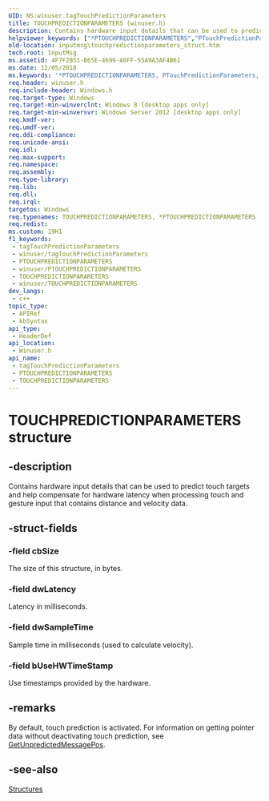 ```yaml
---
UID: NS:winuser.tagTouchPredictionParameters
title: TOUCHPREDICTIONPARAMETERS (winuser.h)
description: Contains hardware input details that can be used to predict touch targets and help compensate for hardware latency when processing touch and gesture input that contains distance and velocity data.
helpviewer_keywords: ["*PTOUCHPREDICTIONPARAMETERS","PTouchPredictionParameters","PTouchPredictionParameters structure pointer [Input Messages and Notifications]","TOUCHPREDICTIONPARAMETERS","TouchPredictionParameters","TouchPredictionParameters structure [Input Messages and Notifications]","_TouchPredictionParameters","inputmsg.touchpredictionparameters_struct","winuser/PTouchPredictionParameters","winuser/TouchPredictionParameters"]
old-location: inputmsg\touchpredictionparameters_struct.htm
tech.root: InputMsg
ms.assetid: 4F7F2B51-B65E-4699-A0FF-55A9A3AF4B61
ms.date: 12/05/2018
ms.keywords: '*PTOUCHPREDICTIONPARAMETERS, PTouchPredictionParameters, PTouchPredictionParameters structure pointer [Input Messages and Notifications], TOUCHPREDICTIONPARAMETERS, TouchPredictionParameters, TouchPredictionParameters structure [Input Messages and Notifications], _TouchPredictionParameters, inputmsg.touchpredictionparameters_struct, winuser/PTouchPredictionParameters, winuser/TouchPredictionParameters'
req.header: winuser.h
req.include-header: Windows.h
req.target-type: Windows
req.target-min-winverclnt: Windows 8 [desktop apps only]
req.target-min-winversvr: Windows Server 2012 [desktop apps only]
req.kmdf-ver: 
req.umdf-ver: 
req.ddi-compliance: 
req.unicode-ansi: 
req.idl: 
req.max-support: 
req.namespace: 
req.assembly: 
req.type-library: 
req.lib: 
req.dll: 
req.irql: 
targetos: Windows
req.typenames: TOUCHPREDICTIONPARAMETERS, *PTOUCHPREDICTIONPARAMETERS
req.redist: 
ms.custom: 19H1
f1_keywords:
 - tagTouchPredictionParameters
 - winuser/tagTouchPredictionParameters
 - PTOUCHPREDICTIONPARAMETERS
 - winuser/PTOUCHPREDICTIONPARAMETERS
 - TOUCHPREDICTIONPARAMETERS
 - winuser/TOUCHPREDICTIONPARAMETERS
dev_langs:
 - c++
topic_type:
 - APIRef
 - kbSyntax
api_type:
 - HeaderDef
api_location:
 - Winuser.h
api_name:
 - tagTouchPredictionParameters
 - PTOUCHPREDICTIONPARAMETERS
 - TOUCHPREDICTIONPARAMETERS
---
```


# TOUCHPREDICTIONPARAMETERS structure


## -description

Contains hardware input details that can be used to predict touch targets and help compensate for hardware latency when processing touch and gesture input that contains distance and velocity data.

## -struct-fields

### -field cbSize

The size of this structure, in bytes.

### -field dwLatency

Latency in milliseconds.

### -field dwSampleTime

Sample time in milliseconds (used to calculate velocity).

### -field bUseHWTimeStamp

Use timestamps provided by the hardware.

## -remarks

By default, touch prediction is activated. For information on getting pointer data without deactivating touch prediction, see <a href="/windows/desktop/api/winuser/nf-winuser-getunpredictedmessagepos">GetUnpredictedMessagePos</a>.

## -see-also

<a href="/previous-versions/windows/desktop/inputmsg/structures">Structures</a>

